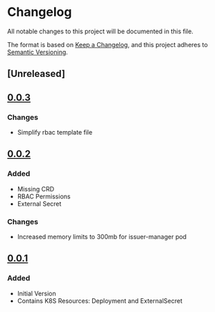 # Changelog

All notable changes to this project will be documented in this file.

The format is based on [Keep a Changelog](https://keepachangelog.com/en/1.0.0/),
and this project adheres to [Semantic Versioning](https://semver.org/spec/v2.0.0.html).

## [Unreleased]

## [0.0.3]

### Changes

* Simplify rbac template file

## [0.0.2]

### Added

* Missing CRD
* RBAC Permissions
* External Secret

### Changes

* Increased memory limits to 300mb for issuer-manager pod 

## [0.0.1]

### Added

* Initial Version
* Contains K8S Resources: Deployment and ExternalSecret

[0.0.1]: https://github.com/DVPE-cloud/dvpe-helm/tree/dvpe-certificate-issuer-controller-0.0.1/charts/dvpe-certificate-issuer-controller
[0.0.2]: https://github.com/DVPE-cloud/dvpe-helm/tree/dvpe-certificate-issuer-controller-0.0.2/charts/dvpe-certificate-issuer-controller
[0.0.3]: https://github.com/DVPE-cloud/dvpe-helm/tree/dvpe-certificate-issuer-controller-0.0.3/charts/dvpe-certificate-issuer-controller
